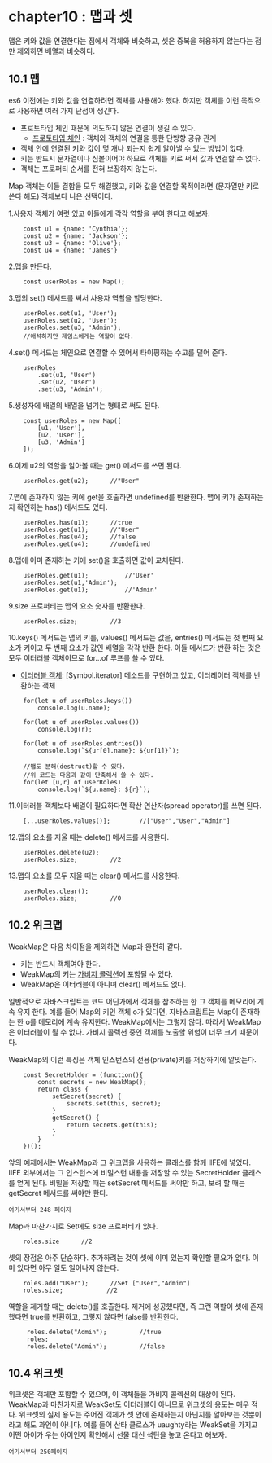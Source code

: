 # chapter10 : 맵과 셋 
맵은 키와 값을 연결한다는 점에서 객체와 비슷하고, 셋은 중복을 허용하지 않는다는 점만 제외하면 배열과 비슷하다.

## 10.1 맵
es6 이전에는 키와 값을 연결하려면 객체를 사용해야 했다. 하지만 객체를 이런 목적으로 사용하면 여러 가지 단점이 생긴다.
* 프로토타입 체인 때문에 의도하지 않은 연결이 생길 수 있다. 
    * [프로토타입 체인](https://goo.gl/LrMeeg) : 객체와 객체의 연결을 통한 단방향 공유 관계
* 객체 안에 연결된 키와 값이 몇 개나 되는지 쉽게 알아낼 수 있는 방법이 없다.
* 키는 반드시 문자열이나 심볼이어야 하므로 객체를 키로 써서 값과 연결할 수 없다.
* 객체는 프로퍼티 순서를 전혀 보장하지 않는다.

Map 객체는 이들 결함을 모두 해결했고, 키와 값을 연결할 목적이라면 (문자열만 키로 쓴다 해도) 객체보다 나은 선택이다.

1.사용자 객체가 여럿 있고 이들에게 각각 역할을 부여 한다고 해보자.
```
    const u1 = {name: 'Cynthia'};
    const u2 = {name: 'Jackson'};
    const u3 = {name: 'Olive'};
    const u4 = {name: 'James'}
```
2.맵을 만든다.
```
    const userRoles = new Map();
```
3.맵의 set() 메서드를 써서 사용자 역할을 할당한다.
```
    userRoles.set(u1, 'User');
    userRoles.set(u2, 'User');
    userRoles.set(u3, 'Admin');
    //애석하지만 제임스에게는 역할이 없다.
```
4.set() 메서드는 체인으로 연결할 수 있어서 타이핑하는 수고를 덜어 준다.
```
    userRoles
        .set(u1, 'User')
        .set(u2, 'User')
        .set(u3, 'Admin');
```
5.생성자에 배열의 배열을 넘기는 형태로 써도 된다.
```
    const userRoles = new Map([
        [u1, 'User'],
        [u2, 'User'],
        [u3, 'Admin']
    ]);
```
6.이제 u2의 역할을 알아볼 때는 get() 메서드를 쓰면 된다.
```
    userRoles.get(u2);      //"User"
```
7.맵에 존재하지 않는 키에 get을 호출하면 undefined를 반환한다. 맵에 키가 존재하는지 확인하는 has() 메서드도 있다.
```
    userRoles.has(u1);      //true
    userRoles.get(u1);      //"User"
    userRoles.has(u4);      //false
    userRoles.get(u4);      //undefined
```
8.맵에 이미 존재하는 키에 set()을 호출하면 값이 교체된다.
```
    userRoles.get(u1);          //'User'
    userRoles.set(u1,'Admin');
    userRoles.get(u1);          //'Admin'
```
9.size 프로퍼티는 맵의 요소 숫자를 반환한다.
```
    userRoles.size;         //3
```
10.keys() 메서드는 맵의 키를, values() 메서드는 값을, entries() 메서드는 첫 번째 요소가 키이고 두 번째 요소가 값인 배열을 각각 반환 한다. 이들 메서드가 반환 하는 것은 모두 이터러블 객체이므로 for...of 루프를 쓸 수 있다.
* [이터러블 객체](https://goo.gl/e5aUtY): [Symbol.iterator] 메소드를 구현하고 있고, 이터레이터 객체를 반환하는 객체
```
    for(let u of userRoles.keys())
        console.log(u.name);

    for(let u of userRoles.values())
        console.log(r);

    for(let u of userRoles.entries())
        console.log(`${ur[0].name}: ${ur[1]}`);
    
    //맵도 분해(destruct)할 수 있다.
    //위 코드는 다음과 같이 단축해서 쓸 수 있다.
    for(let [u,r] of userRoles)
        console.log(`${u.name}: ${r}`);
```
11.이터러블 객체보다 배열이 필요하다면 확산 연산자(spread operator)를 쓰면 된다.
```
    [...userRoles.values()];        //["User","User","Admin"]
```
12.맵의 요소를 지울 때는 delete() 메서드를 사용한다.
```
    userRoles.delete(u2);
    userRoles.size;         //2
```
13.맵의 요소를 모두 지울 때는 clear() 메서드를 사용한다.
```
    userRoles.clear();
    userRoles.size;         //0
```

## 10.2 위크맵
WeakMap은 다음 차이점을 제외하면 Map과 완전히 같다.

* 키는 반드시 객체여야 한다.
* WeakMap의 키는 [가비지 콜렉션](https://goo.gl/EWWHnZ)에 포함될 수 있다.
* WeakMap은 이터러블이 아니며 clear() 메서드도 없다.

일반적으로 자바스크립트는 코드 어딘가에서 객체를 참조하는 한 그 객체를 메모리에 계속 유지 한다. 예를 들어 Map의 키인 객체 o가 있다면, 자바스크립트는 Map이 존재하는 한 o를 메모리에 계속 유지한다. WeakMap에서는 그렇지 않다. 따라서 WeakMap은 이터러블이 될 수 없다. 가비지 콜렉션 중인 객체를 노출할 위험이 너무 크기 때문이다.

WeakMap의 이런 특징은 객체 인스턴스의 전용(private)키를 저장하기에 알맞는다.
```
    const SecretHolder = (function(){
        const secrets = new WeakMap();
        return class {
            setSecret(secret) {
                secrets.set(this, secret);
            }
            getSecret() {
                return secrets.get(this);
            }
        }
    })();
```
앞의 예제에서는 WeakMap과 그 위크맵을 사용하는 클래스를 함께 IIFE에 넣었다. IIFE 외부에서는 그 인스턴스에 비밀스런 내용을 저장할 수 있는  SecretHolder 클래스를 얻게 된다. 비밀을 저장할 때는 setSecret 메서드를 써야만 하고, 보려 할 때는 getSecret 메서드를 써야만 한다.
```
여기서부터 248 페이지 
```

Map과 마찬가지로 Set에도 size 프로퍼티가 있다.
```
    roles.size      //2
```
셋의 장점은 아주 단순하다. 추가하려는 것이 셋에 이미 있는지 확인할 필요가 없다. 이미 있다면 아무 일도 일어나지 않는다.
```
    roles.add("User");      //Set ["User","Admin"]
    roles.size;            //2
```
역할을 제거할 때는 delete()를 호출한다. 제거에 성공했다면, 즉 그런 역할이 셋에 존재했다면 true를 반환하고, 그렇지 않다면 false를 반환한다.
```
     roles.delete("Admin");         //true
     roles;
     roles.delete("Admin");         //false
```
## 10.4 위크셋
위크셋은 객체만 포함할 수 있으며, 이 객체들을 가비지 콜렉션의 대상이 된다. WeakMap과 마찬가지로 WeakSet도 이터러블이 아니므로 위크셋의 용도는 매우 적다. 위크셋의 실제 용도는 주어진 객체가 셋 안에 존재하는지 아닌지를 알아보는 것뿐이라고 해도 과언이 아니다.
예를 들어 산타 클로스가 uaughty라는 WeakSet을 가지고 어떤 아이가 우는 아이인지 확인해서 선물 대신 석탄을 놓고 온다고 해보자.
```
여기서부터 250페이지
```